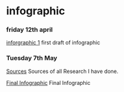 # infographic

### friday 12th april

[inforgraphic 1](https://ailsiseburns.github.io/infographic/infographic.html) first draft of infographic 

### Tuesday 7th May 

[Sources](https://ailsiseburns.github.io/infographic/sources.html) Sources of all Research I have done.

[Final Infographic](https://ailsiseburns.github.io/infographic/final_infographic.pdf) 
Final Infographic 